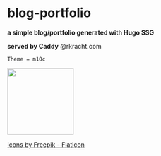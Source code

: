 # blog-portfolio
**a simple blog/portfolio generated with Hugo SSG**



__served by Caddy__ @rkracht.com

`Theme = m10c`


   
  
 
   
   
   <a href= "https://rkracht.com">
   

   <img src="https://cdn-icons-png.flaticon.com/512/2282/2282188.png" width="150" height="150" class="center">
  
   <a href="https://www.flaticon.com/free-icons/web-development"> icons by Freepik - Flaticon</a>
